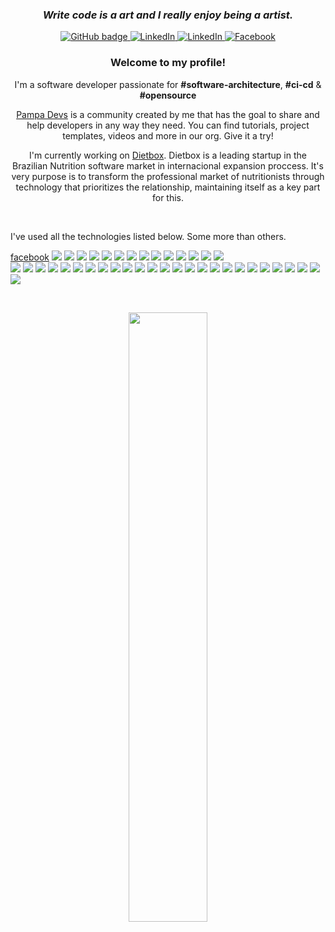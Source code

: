 

<h3 align="center"><i>Write code is a art and I really enjoy being a artist.</i></h3>

<p align="center">
  <a href="https://github.com/felipe-allmeida">
    <img src="https://img.shields.io/badge/-Github-000?style=for-the-badge&logo=Github&logoColor=white&link=https://github.com/felipe-allmeida" alt="GitHub badge" />
  </a>
  <a href="https://www.linkedin.com/in/felipe-allmeida">
    <img src="https://img.shields.io/badge/-LinkedIn-blue?style=for-the-badge&logo=Linkedin&logoColor=white&link=https://www.linkedin.com/in/felipe-allmeida/" alt="LinkedIn" />
  </a>
  <a href="https://www.instagram.com/felipe_allmeida_">
    <img src="https://img.shields.io/badge/-Instagram-C13584?style=for-the-badge&labelColor=C13584&logo=instagram&logoColor=white&link=https://www.instagram.com/felipe_allmeida_/" alt="LinkedIn" />
  </a>
  <a href="https://www.facebook.com/thefelipeallmeida">
    <img src="https://img.shields.io/badge/-Facebook-blue?style=for-the-badge&labelColor=blue&logo=facebook&logoColor=white&link=https://www.facebook.com/thefelipeallmeida/" alt="Facebook" />
  </a>
</p>

<h3 align="center">Welcome to my profile!</h3>
<p align="center">I'm a software developer passionate for <b>#software-architecture</b>, <b>#ci-cd</b> & <b>#opensource</b></p>
<p align="center"><a href="https://github.com/Pampa-Devs">Pampa Devs</a> is a community created by me that has the goal to share and help developers in any way they need. You can find tutorials, project templates, videos and more in our org. Give it a try!</p>  
<p align="center">I'm currently working on <a href="https://dietbox.me/">Dietbox</a>. Dietbox is a leading startup in the Brazilian Nutrition software market in internacional expansion proccess. It's very purpose is to transform the professional market of nutritionists through technology that prioritizes the relationship, maintaining itself as a key part for this.</p>
<br>

<p>I've used all the technologies listed below. Some more than others.</p>

<p align="center">
  
  <a href="https://www.facebook.com">facebook</a>
  <img src="https://img.shields.io/badge/-csharp-239120?logo=c%20sharp&logoColor=white" />
  <img src="https://img.shields.io/badge/-Type%20Script-007ACC?logo=typescript&logoColor=white" />
  <img src="https://img.shields.io/badge/-Vue.js-4FC08D?logo=vue-dot-js&logoColor=white" />
  <img src="https://img.shields.io/badge/-Next.js-000000?logo=next-dot-js&logoColor=white" />
  <img src="https://img.shields.io/badge/-JavaScript-F7DF1E?logo=javascript&logoColor=black" />
  <img src="https://img.shields.io/badge/-Microsoft%20Azure-0089D6?logo=microsoftazure&logoColor=white" />
  <img src="https://img.shields.io/badge/-Azure%20Pipelines-2560E0?logo=azurepipelines&logoColor=white" />
  <img src="https://img.shields.io/badge/-Azure%20DevOps-0078D7?logo=azuredevops&logoColor=white" />
  <img src="https://img.shields.io/badge/-Visual%20Studio-5C2D91?logo=visualstudio&logoColor=white" />
  <img src="https://img.shields.io/badge/-Visual%20Studio%20Code-007ACC?logo=visualstudiocode&logoColor=white" />
  <img src="https://img.shields.io/badge/-Git-F05032?logo=git&logoColor=white" />
  <img src="https://img.shields.io/badge/-GitHub-181717?logo=github&logoColor=white" />
  <img src="https://img.shields.io/badge/-GitLab-FCA121?logo=gitlab&logoColor=black" />
  <img src="https://img.shields.io/badge/-GitHub%20Actions-2088FF?logo=githubactions&logoColor=white" />  
  <img src="https://img.shields.io/badge/-NPM-CB3837?logo=npm&logoColor=white" />
  <img src="https://img.shields.io/badge/-YARN-2C8EBB?logo=yarn&logoColor=white" />
  <img src="https://img.shields.io/badge/-NPM-CB3837?logo=npm&logoColor=white" />
  <img src="https://img.shields.io/badge/-Kubernetes-326CE5?logo=kubernetes&logoColor=white" />
  <img src="https://img.shields.io/badge/-Helm-277A9F?logo=helm&logoColor=white" />
  <img src="https://img.shields.io/badge/-Microsoft-666666?logo=microsoft&logoColor=white" />
  <img src="https://img.shields.io/badge/-Angular-DD0031?logo=angular&logoColor=white" />
  <img src="https://img.shields.io/badge/-Microsoft%20Sql%20Server-CC2927?logo=microsoftsqlserver&logoColor=white" />
  <img src="https://img.shields.io/badge/-NPM-CB3837?logo=npm&logoColor=white" />
  <img src="https://img.shields.io/badge/-Terraform-623CE4?logo=terraform&logoColor=white" />
  <img src="https://img.shields.io/badge/-Docker-2496ED?logo=docker&logoColor=white" />
  <img src="https://img.shields.io/badge/-Twilio-F22F46?logo=twilio&logoColor=white" />
  <img src="https://img.shields.io/badge/-Stripe-008CDD?logo=stripe&logoColor=white" />
  <img src="https://img.shields.io/badge/-Google%20Cloud-4285F4?logo=googlecloud&logoColor=white" />
  <img src="https://img.shields.io/badge/-Google%20Play-4285F4?logo=googleplay&logoColor=white" />
  <img src="https://img.shields.io/badge/-Apache%20Kafka-000000?logo=apachekafka&logoColor=white" />
  <img src="https://img.shields.io/badge/-Redis-DC382D?logo=redis&logoColor=white" />
  <img src="https://img.shields.io/badge/-RabbitMQ-FF6600?logo=rabbitmq&logoColor=white" />
  <img src="https://img.shields.io/badge/-MongoDb-47A248?logo=mongodb&logoColor=white" />
  <img src="https://img.shields.io/badge/-Node.js-339933?logo=node-dot-js&logoColor=white" />
  <img src="https://img.shields.io/badge/-Heroku-430098?logo=heroku&logoColor=white" />
  <img src="https://img.shields.io/badge/-NuGet-004880?logo=nuget&logoColor=white" />
  <img src="https://img.shields.io/badge/-Unity-000000?logo=unity&logoColor=white" />
  <img src="https://img.shields.io/badge/-Swagger-85EA2D?logo=swagger&logoColor=white" />
  <img src="https://img.shields.io/badge/-OpenAPI%20Initiative-6BA539?logo=openapiinitiative&logoColor=white" />
  <img src="https://img.shields.io/badge/-MailChimp-FFE01B?logo=mailchimp&logoColor=white" />
</p>

<br>
<p align="center"><img width="50%" src="https://github-readme-stats.vercel.app/api?username=felipe-allmeida&show_icons=true&theme=nightowl" /></p>
